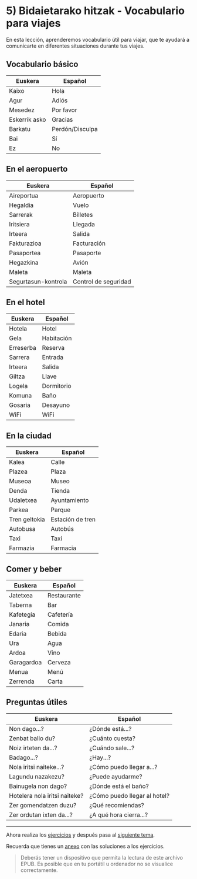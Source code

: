 # 5) Bidaietarako hitzak - Vocabulario para viajes

En esta lección, aprenderemos vocabulario útil para viajar, que te ayudará a comunicarte en diferentes situaciones durante tus viajes.

## Vocabulario básico
|Euskera|Español|
|-------|-------|
|Kaixo|Hola|
|Agur|Adiós|
|Mesedez|Por favor|
|Eskerrik asko|Gracias|
|Barkatu|Perdón/Disculpa|
|Bai|Sí|
|Ez|No|

## En el aeropuerto
|Euskera|Español|
|-------|-------|
|Aireportua|Aeropuerto|
|Hegaldia|Vuelo|
|Sarrerak|Billetes|
|Iritsiera|Llegada|
|Irteera|Salida|
|Fakturazioa|Facturación|
|Pasaportea|Pasaporte|
|Hegazkina|Avión|
|Maleta|Maleta|
|Segurtasun-kontrola|Control de seguridad|

## En el hotel
|Euskera|Español|
|-------|-------|
|Hotela|Hotel|
|Gela|Habitación|
|Erreserba|Reserva|
|Sarrera|Entrada|
|Irteera|Salida|
|Giltza|Llave|
|Logela|Dormitorio|
|Komuna|Baño|
|Gosaria|Desayuno|
|WiFi|WiFi|

## En la ciudad
|Euskera|Español|
|-------|-------|
|Kalea|Calle|
|Plazea|Plaza|
|Museoa|Museo|
|Denda|Tienda|
|Udaletxea|Ayuntamiento|
|Parkea|Parque|
|Tren geltokia|Estación de tren|
|Autobusa|Autobús|
|Taxi|Taxi|
|Farmazia|Farmacia|

## Comer y beber
|Euskera|Español|
|-------|-------|
|Jatetxea|Restaurante|
|Taberna|Bar|
|Kafetegia|Cafetería|
|Janaria|Comida|
|Edaria|Bebida|
|Ura|Agua|
|Ardoa|Vino|
|Garagardoa|Cerveza|
|Menua|Menú|
|Zerrenda|Carta|

## Preguntas útiles
|Euskera|Español|
|-------|-------|
|Non dago...?|¿Dónde está...?|
|Zenbat balio du?|¿Cuánto cuesta?|
|Noiz irteten da...?|¿Cuándo sale...?|
|Badago...?|¿Hay...?|
|Nola iritsi naiteke...?|¿Cómo puedo llegar a...?|
|Lagundu nazakezu?|¿Puede ayudarme?|
|Bainugela non dago?|¿Dónde está el baño?|
|Hotelera nola iritsi naiteke?|¿Cómo puedo llegar al hotel?|
|Zer gomendatzen duzu?|¿Qué recomiendas?|
|Zer ordutan ixten da...?|¿A qué hora cierra...?|


---

Ahora realiza los [ejercicios](https://leiremun.github.io/5_viajes/ejerciciosViajes.pdf) y después pasa al [siguiente tema](/6_gramatica/README.md).

Recuerda que tienes un [anexo](https://leiremun.github.io/ANEXOS/anexoI.epub) con las soluciones a los ejercicios.
> Deberás tener un dispositivo que permita la lectura de este archivo EPUB. Es posible que en tu portátil u ordenador no se visualice correctamente.
